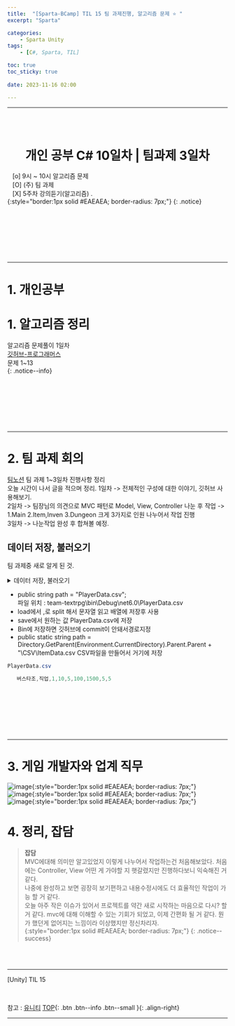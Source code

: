 ```yaml
---
title:  "[Sparta-BCamp] TIL 15 팀 과제진행, 알고리즘 문제 ⭐ "
excerpt: "Sparta"

categories:
    - Sparta Unity
tags:
    - [C#, Sparta, TIL]

toc: true
toc_sticky: true
 
date: 2023-11-16 02:00

---
```

- - -

<BR><BR>

<center><H1> 개인 공부 C# 10일차 | 팀과제 3일차   </H1></center>

&nbsp;&nbsp; [o] 9시 ~ 10시 알고리즘 문제  
&nbsp;&nbsp; [O] (주) 팀 과제   
&nbsp;&nbsp; [X] 5주차 강의듣기(알고리즘) .   
{:style="border:1px solid #EAEAEA; border-radius: 7px;"}
{: .notice}

<br><br><br><br><br><br>
- - - 

# 1. 개인공부


# 1. 알고리즘 정리
알고리즘 문제풀이 1일차  
[깃허브-프로그래머스](https://github.com/levell1/Algorithm-Programmers/tree/main/%ED%94%84%EB%A1%9C%EA%B7%B8%EB%9E%98%EB%A8%B8%EC%8A%A4)   
문제 1~13  
{: .notice--info}

<br><br><br><br><br><br>
- - - 

# 2. 팀 과제 회의
[팀노션](https://www.notion.so/7-be1b6c78efb24cf59fd06bcbe1c35027#6a28c4f0417e4403b206e3bcf9800ded)
팀 과제 1~3일차 진행사항 정리  
오늘 시간이 나서 글을 적으며 정리.
1일차 -> 전체적인 구성에 대한 이야기, 깃허브 사용해보기.  
2일차 -> 팀장님의 의견으로  MVC 패턴로 Model, View, Controller 나눈 후 작업
-> 1.Main 2.Item,Inven 3.Dungeon 크게 3가지로 인원 나누어서 작업 진행  
3일차 -> 나눈작업 완성 후 합쳐볼 예정.

## 데이터 저장, 불러오기 
팀 과제중 새로 알게 된 것.

<details>
<summary>데이터 저장, 불러오기</summary>
<div class="notice--primary" markdown="1"> 

```c#
internal class LoginController
{
    public string _id = "bus";
    private string _password = "123";
    
    private LoginView _loginView = new LoginView();
    public Player PlayerData = new Player();

    public string path = "PlayerData.csv"; // 파일명
    // 파일 위치 : team-textrpg\bin\Debug\net6.0
    public void Load()
    {
       
        PlayerData = new Player();

        if (File.Exists(path))
        {
            using (StreamReader sr = new StreamReader(new FileStream(path, FileMode.Open)))
            {
                string line = sr.ReadLine();
                string[] data = line.Split(',');
                PlayerData = new Player(data[0], data[1], int.Parse(data[2]), int.Parse(data[3]), int.Parse(data[4]), int.Parse(data[5]), int.Parse(data[6]), int.Parse(data[7]), int.Parse(data[8]));
                sr.Close();
            }
        }
    }

    public void Save()
    {
        StreamWriter writer = new StreamWriter(path);
        writer.Write(PlayerData.Name+","+PlayerData.Class+","+ PlayerData.Level + "," + PlayerData.Attack + "," + PlayerData.Defence + "," + PlayerData.Hp + "," + PlayerData.Gold + "," +
            PlayerData.CritRate + "," + PlayerData.MissRate);
        writer.Close();
    }
}
```
</div>
</details>

-  public string path = "PlayerData.csv";  
파일 위치 : team-textrpg\bin\Debug\net6.0\PlayerData.csv
- load에서 ,로 split 해서 문자열 읽고 배열에 저장후 사용
- save에서 원하는 값 PlayerData.csv에 저장
- Bin에 저장하면 깃허브에 commit이 안돼서경로지정
- public static string path = Directory.GetParent(Environment.CurrentDirectory).Parent.Parent + "\\CSV\\ItemData.csv
CSV파일을 만들어서 거기에 저장
<div class="notice--primary" markdown="1"> 

```c#
PlayerData.csv

   버스타조,직업,1,10,5,100,1500,5,5

```
</div>

<br><br><br><br><br><br>
- - - 

# 3. 게임 개발자와 업계 직무
![image](https://github.com/levell1/levell1.github.io/assets/96651722/dfad2a30-5cc1-4945-a01c-b1ab4898622e){:style="border:1px solid #EAEAEA; border-radius: 7px;"}   
![image](https://github.com/levell1/levell1.github.io/assets/96651722/bb5bbbb7-9fb6-49c8-92b5-d74d3795d457){:style="border:1px solid #EAEAEA; border-radius: 7px;"}  
![image](https://github.com/levell1/levell1.github.io/assets/96651722/996f6e7a-110c-4625-9ac8-6c959eb80724){:style="border:1px solid #EAEAEA; border-radius: 7px;"}   

# 4. 정리, 잡담

> **잡담**  
MVC에대해 의미만 알고있었지 이렇게 나누어서 작업하는건 처음해보았다.
처음에는 Controller, View 어떤 게 가야할 지 햇갈렸지만 진행하다보니 익숙해진 거 같다.  
나중에 완성하고 보면 굉장히 보기편하고 내용수정시에도 더 효율적인 작업이 가능 할 거 같다.  
오늘 아주 작은 이슈가 있어서 프로젝트를 약간 새로 시작하는 마음으로 다시? 할 거 같다.
mvc에 대해 이해할 수 있는 기회가 되었고, 이제 간편화 될 거 같다. 뭔가 했던게 없어지는 느낌이라 이상했지만 정신차리자.  
{:style="border:1px solid #EAEAEA; border-radius: 7px;"}
{: .notice--success}  

<br><br>
- - - 

[Unity] TIL 15

<br>

참고 : [유니티](https://docs.unity3d.com/kr/)
[TOP](#){: .btn .btn--info .btn--small }{: .align-right}
<br>
- - -
